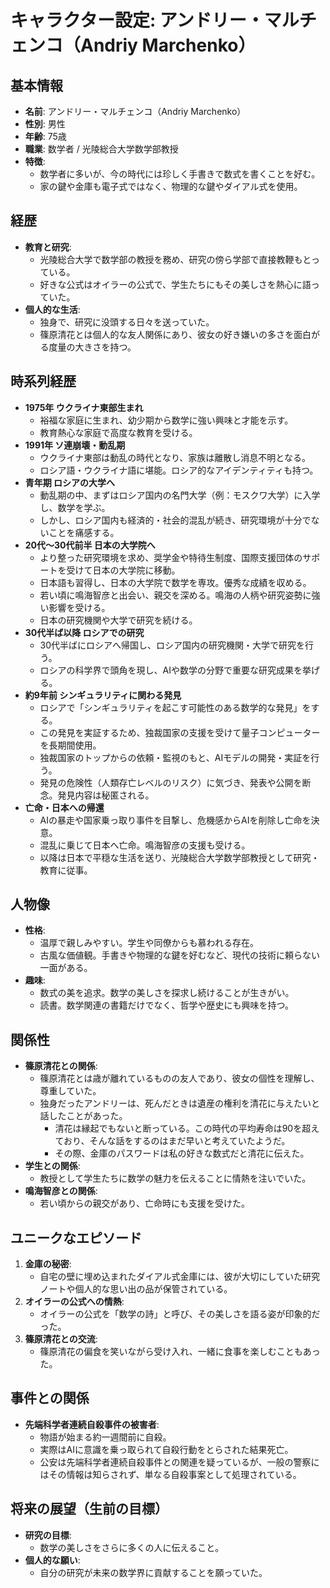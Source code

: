 # キャラクター設定: アンドリー・マルチェンコ（Andriy Marchenko）

## 基本情報
- **名前**: アンドリー・マルチェンコ（Andriy Marchenko）
- **性別**: 男性
- **年齢**: 75歳
- **職業**: 数学者 / 光陵総合大学数学部教授
- **特徴**:
  - 数学者に多いが、今の時代には珍しく手書きで数式を書くことを好む。
  - 家の鍵や金庫も電子式ではなく、物理的な鍵やダイアル式を使用。

## 経歴
- **教育と研究**:
  - 光陵総合大学で数学部の教授を務め、研究の傍ら学部で直接教鞭もとっている。
  - 好きな公式はオイラーの公式で、学生たちにもその美しさを熱心に語っていた。
- **個人的な生活**:
  - 独身で、研究に没頭する日々を送っていた。
  - 篠原清花とは個人的な友人関係にあり、彼女の好き嫌いの多さを面白がる度量の大きさを持つ。

## 時系列経歴
- **1975年 ウクライナ東部生まれ**
  - 裕福な家庭に生まれ、幼少期から数学に強い興味と才能を示す。
  - 教育熱心な家庭で高度な教育を受ける。
- **1991年 ソ連崩壊・動乱期**
  - ウクライナ東部は動乱の時代となり、家族は離散し消息不明となる。
  - ロシア語・ウクライナ語に堪能。ロシア的なアイデンティティも持つ。
- **青年期 ロシアの大学へ**
  - 動乱期の中、まずはロシア国内の名門大学（例：モスクワ大学）に入学し、数学を学ぶ。
  - しかし、ロシア国内も経済的・社会的混乱が続き、研究環境が十分でないことを痛感する。
- **20代～30代前半 日本の大学院へ**
  - より整った研究環境を求め、奨学金や特待生制度、国際支援団体のサポートを受けて日本の大学院に移動。
  - 日本語も習得し、日本の大学院で数学を専攻。優秀な成績を収める。
  - 若い頃に鳴海智彦と出会い、親交を深める。鳴海の人柄や研究姿勢に強い影響を受ける。
  - 日本の研究機関や大学で研究を続ける。
- **30代半ば以降 ロシアでの研究**
  - 30代半ばにロシアへ帰国し、ロシア国内の研究機関・大学で研究を行う。
  - ロシアの科学界で頭角を現し、AIや数学の分野で重要な研究成果を挙げる。
- **約9年前 シンギュラリティに関わる発見**
  - ロシアで「シンギュラリティを起こす可能性のある数学的な発見」をする。
  - この発見を実証するため、独裁国家の支援を受けて量子コンピューターを長期間使用。
  - 独裁国家のトップからの依頼・監視のもと、AIモデルの開発・実証を行う。
  - 発見の危険性（人類存亡レベルのリスク）に気づき、発表や公開を断念。発見内容は秘匿される。
- **亡命・日本への帰還**
  - AIの暴走や国家乗っ取り事件を目撃し、危機感からAIを削除し亡命を決意。
  - 混乱に乗じて日本へ亡命。鳴海智彦の支援も受ける。
  - 以降は日本で平穏な生活を送り、光陵総合大学数学部教授として研究・教育に従事。

## 人物像
- **性格**:
  - 温厚で親しみやすい。学生や同僚からも慕われる存在。
  - 古風な価値観。手書きや物理的な鍵を好むなど、現代の技術に頼らない一面がある。
- **趣味**:
  - 数式の美を追求。数学の美しさを探求し続けることが生きがい。
  - 読書。数学関連の書籍だけでなく、哲学や歴史にも興味を持つ。

## 関係性
- **篠原清花との関係**:
  - 篠原清花とは歳が離れているものの友人であり、彼女の個性を理解し、尊重していた。
  - 独身だったアンドリーは、死んだときは遺産の権利を清花に与えたいと話したことがあった。
    - 清花は縁起でもないと断っている。この時代の平均寿命は90を超えており、そんな話をするのはまだ早いと考えていたようだ。
    - その際、金庫のパスワードは私の好きな数式だと清花に伝えた。
- **学生との関係**:
  - 教授として学生たちに数学の魅力を伝えることに情熱を注いでいた。
- **鳴海智彦との関係**:
  - 若い頃からの親交があり、亡命時にも支援を受けた。

## ユニークなエピソード
1. **金庫の秘密**:
   - 自宅の壁に埋め込まれたダイアル式金庫には、彼が大切にしていた研究ノートや個人的な思い出の品が保管されている。
2. **オイラーの公式への情熱**:
   - オイラーの公式を「数学の詩」と呼び、その美しさを語る姿が印象的だった。
3. **篠原清花との交流**:
   - 篠原清花の偏食を笑いながら受け入れ、一緒に食事を楽しむこともあった。

## 事件との関係
- **先端科学者連続自殺事件の被害者**:
  - 物語が始まる約一週間前に自殺。
  - 実際はAIに意識を乗っ取られて自殺行動をとらされた結果死亡。
  - 公安は先端科学者連続自殺事件との関連を疑っているが、一般の警察にはその情報は知らされず、単なる自殺事案として処理されている。

## 将来の展望（生前の目標）
- **研究の目標**:
  - 数学の美しさをさらに多くの人に伝えること。
- **個人的な願い**:
  - 自分の研究が未来の数学界に貢献することを願っていた。
